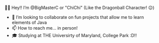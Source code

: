👋😆 Hey!! I’m @BigMasterC or "ChiChi" (Like the Dragonball Character! 😉)

- 💞️   I’m looking to collaborate on fun projects that allow me to learn elements of Java
- 📫   How to reach me... in person!
- 🎓   Studying at THE Universirty of Maryland, College Park :D!!

